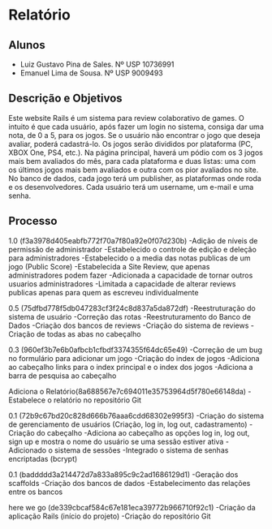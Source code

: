 # Relatório

## Alunos

- Luiz Gustavo Pina de Sales. Nº USP 10736991
- Emanuel Lima de Sousa. Nº USP 9009493

## Descrição e Objetivos

Este website Rails é um sistema para review colaborativo de games. O intuito é que cada usuário, após fazer um login no sistema, consiga dar uma nota, de 0 a 5, para os jogos. Se o usuário não encontrar o jogo que deseja avaliar, poderá cadastrá-lo. Os jogos serão divididos por plataforma (PC, XBOX One, PS4, etc.). Na página principal, haverá um pódio com os 3 jogos mais bem avaliados do mês, para cada plataforma e duas listas: uma com os últimos jogos mais bem avaliados e outra com os pior avaliados no site.  
No banco de dados, cada jogo terá um publisher, as plataformas onde roda e os desenvolvedores. Cada usuário terá um username, um e-mail e uma senha.  

## Processo
1.0 (f3a3978d405eabfb772f70a7f80a92e0f07d230b)
-Adição de níveis de permissão de administrador
-Estabelecido o controle de edição e deleção para administradores
-Estabelecido o a media das notas publicas de um jogo (Public Score)
-Estabelecida a Site Review, que apenas administradores podem fazer
-Adicionada a capacidade de tornar outros usuarios administradores
-Limitada a capacidade de alterar reviews publicas apenas para quem as escreveu individualmente

0.5 (75dfbd778f5db047283cf3f24c8d837a5da872df)
-Reestruturação do sistema de usuário
-Correção das rotas
-Reestruturamento do Banco de Dados
-Criação dos bancos de reviews
-Criação do sistema de reviews
-Criação de todas as abas no cabeçalho

0.3 (960ef3b7e6b0afbcb1cfbdf3374355f64dc65e49)
-Correção de um bug no formulário para adicionar um jogo
-Criação do index de jogos
-Adiciona ao cabeçalho links para o index principal e o index dos jogos
-Adiciona a barra de pesquisa ao cabeçalho


Adiciona o Relatório(8a688567e7c694011e35753964d5f780e66148da)
-Estabelece o relatório no repositório Git

0.1 (72b9c67bd20c828d666b76aaa6cdd68302e995f3)
-Criação do sistema de gerenciamento de usuários (Criação, log in, log out, cadastramento)
-Criação do cabeçalho
-Adiciona ao cabeçalho as opções log in, log out, sign up e mostra o nome do usuário se uma sessão estiver ativa
-Adicionado o sistema de sessões
-Integrado o sistema de senhas encriptadas (bcrypt)

0.1 (baddddd3a214472d7a833a895c9c2ad1686129d1)
-Geração dos scaffolds
-Criação dos bancos de dados
-Estabelecimento das relações entre os bancos

here we go (de339cbcaf584c67e181eca39772b966710f92c1)
-Criação da aplicação Rails (início do projeto)
-Criação do repositório Git
